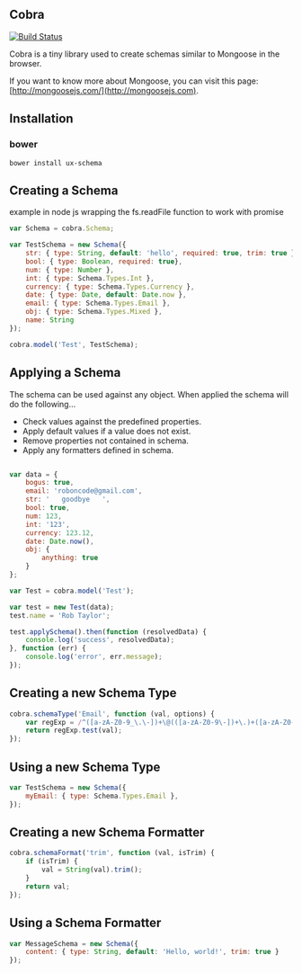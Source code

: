 Cobra
---
[![Build Status](https://travis-ci.org/webux/ux-schema.svg?branch=master)](https://travis-ci.org/webux/ux-schema)

Cobra is a tiny library used to create schemas similar to Mongoose in the browser.

If you want to know more about Mongoose, you can visit this page: [http://mongoosejs.com/](http://mongoosejs.com).

## Installation

### bower
```bower install ux-schema```

## Creating a Schema

example in node js wrapping the fs.readFile function to work with promise

```javascript
var Schema = cobra.Schema;

var TestSchema = new Schema({
	str: { type: String, default: 'hello', required: true, trim: true },
    bool: { type: Boolean, required: true},
    num: { type: Number },
    int: { type: Schema.Types.Int },
    currency: { type: Schema.Types.Currency },
    date: { type: Date, default: Date.now },
    email: { type: Schema.Types.Email },
    obj: { type: Schema.Types.Mixed },
    name: String
});

cobra.model('Test', TestSchema);
```

## Applying a Schema

The schema can be used against any object. When applied the schema will do the following...

* Check values against the predefined properties.
* Apply default values if a value does not exist. 
* Remove properties not contained in schema.
* Apply any formatters defined in schema.

```javascript

var data = {
    bogus: true,
    email: 'roboncode@gmail.com',
    str: '   goodbye   ',
    bool: true,
    num: 123,
    int: '123',
    currency: 123.12,
    date: Date.now(),
    obj: {
        anything: true
    }
};

var Test = cobra.model('Test');

var test = new Test(data);
test.name = 'Rob Taylor';

test.applySchema().then(function (resolvedData) {
    console.log('success', resolvedData);
}, function (err) {
    console.log('error', err.message);
});
```

## Creating a new Schema Type

```javascript
cobra.schemaType('Email', function (val, options) {
    var regExp = /^([a-zA-Z0-9_\.\-])+\@(([a-zA-Z0-9\-])+\.)+([a-zA-Z0-9]{2,4})+$/;
    return regExp.test(val);
});
```

## Using a new Schema Type

```javascript
var TestSchema = new Schema({
	myEmail: { type: Schema.Types.Email },
});
```

## Creating a new Schema Formatter

```javascript
cobra.schemaFormat('trim', function (val, isTrim) {
    if (isTrim) {
        val = String(val).trim();
    }
    return val;
});
```

## Using a Schema Formatter

```javascript
var MessageSchema = new Schema({
	content: { type: String, default: 'Hello, world!', trim: true }
});
```